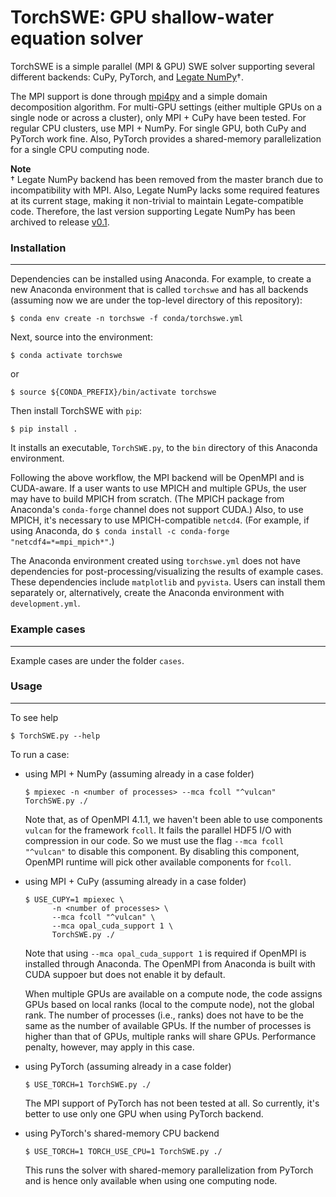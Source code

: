 TorchSWE: GPU shallow-water equation solver
===========================================

TorchSWE is a simple parallel (MPI & GPU) SWE solver supporting several
different backends: CuPy, PyTorch, and
[Legate NumPy](https://github.com/nv-legate/legate.numpy)†.

The MPI support is done through [mpi4py](https://github.com/mpi4py/mpi4py) and a
simple domain decomposition algorithm. For multi-GPU settings (either multiple
GPUs on a single node or across a cluster), only MPI + CuPy have been tested.
For regular CPU clusters, use MPI + NumPy. For single GPU, both CuPy and PyTorch
work fine. Also, PyTorch provides a shared-memory parallelization for a single
CPU computing node.

**Note**  
† Legate NumPy backend has been removed from the master branch due to
incompatibility with MPI. Also, Legate NumPy lacks some required features at its
current stage, making it non-trivial to maintain Legate-compatible code.
Therefore, the last version supporting Legate NumPy has been archived
to release [v0.1](https://github.com/piyueh/TorchSWE/releases/tag/v0.1).

### Installation
----------------

Dependencies can be installed using Anaconda. For example, to create a new
Anaconda environment that is called `torchswe` and has all backends (assuming
now we are under the top-level directory of this repository):
```
$ conda env create -n torchswe -f conda/torchswe.yml
```
Next, source into the environment:
```
$ conda activate torchswe
```
or
```
$ source ${CONDA_PREFIX}/bin/activate torchswe
```
Then install TorchSWE with `pip`:
```
$ pip install .
```
It installs an executable, `TorchSWE.py`, to the `bin` directory of this
Anaconda environment.

Following the above workflow, the MPI backend will be OpenMPI and is
CUDA-aware. If a user wants to use MPICH and multiple GPUs, the user may have
to build MPICH from scratch. (The MPICH package from Anaconda's
`conda-forge` channel does not support CUDA.) Also, to use MPICH, it's necessary
to use MPICH-compatible `netcd4`. (For example, if using Anaconda, do
`$ conda install -c conda-forge "netcdf4=*=mpi_mpich*"`.)

The Anaconda environment created using `torchswe.yml` does not have dependencies
for post-processing/visualizing the results of example cases. These dependencies
include `matplotlib` and `pyvista`. Users can install them separately or,
alternatively, create the Anaconda environment with `development.yml`.

### Example cases
-----------------
Example cases are under the folder `cases`.

### Usage
---------

To see help

```
$ TorchSWE.py --help
```

To run a case:

- using MPI + NumPy (assuming already in a case folder)
  ```
  $ mpiexec -n <number of processes> --mca fcoll "^vulcan" TorchSWE.py ./
  ```
  
  Note that, as of OpenMPI 4.1.1, we haven't been able to use components `vulcan`
  for the framework `fcoll`. It fails the parallel HDF5 I/O with compression in
  our code. So we must use the flag `--mca fcoll "^vulcan"` to disable this
  component. By disabling this component, OpenMPI runtime will pick other
  available components for `fcoll`.

- using MPI + CuPy (assuming already in a case folder)
  ```
  $ USE_CUPY=1 mpiexec \
        -n <number of processes> \
        --mca fcoll "^vulcan" \
        --mca opal_cuda_support 1 \
        TorchSWE.py ./
  ```
  Note that using `--mca opal_cuda_support 1` is required if OpenMPI is installed
  through Anaconda. The OpenMPI from Anaconda is built with CUDA suppoer but does not
  enable it by default.
  
  When multiple GPUs are available on a compute node, the code assigns GPUs based
  on local ranks (local to the compute node), not the global rank. The number of
  processes (i.e., ranks) does not have to be the same as the number of
  available GPUs. If the number of processes is higher than that of GPUs,
  multiple ranks will share GPUs. Performance penalty, however, may apply in
  this case.

- using PyTorch (assuming already in a case folder)
  ```
  $ USE_TORCH=1 TorchSWE.py ./
  ```
  The MPI support of PyTorch has not been tested at all. So currently, it's
  better to use only one GPU when using PyTorch backend.

- using PyTorch's shared-memory CPU backend 
  ```
  $ USE_TORCH=1 TORCH_USE_CPU=1 TorchSWE.py ./
  ```
  This runs the solver with shared-memory parallelization from PyTorch and is
  hence only available when using one computing node.
